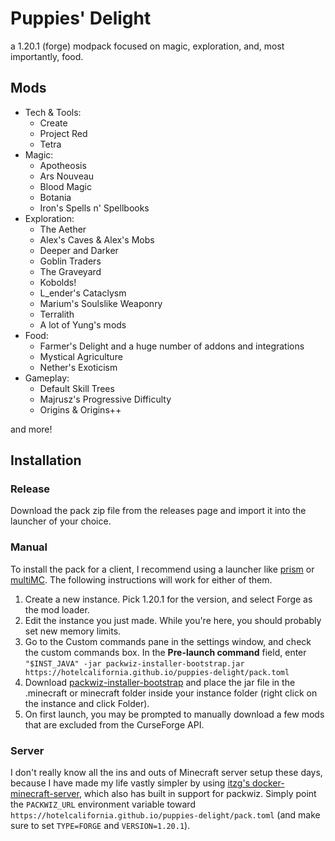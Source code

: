 # Puppies' Delight

a 1.20.1 (forge) modpack focused on magic, exploration, and, most importantly, food.

## Mods

- Tech & Tools:
  - Create
  - Project Red
  - Tetra
- Magic:
  - Apotheosis
  - Ars Nouveau
  - Blood Magic
  - Botania
  - Iron's Spells n' Spellbooks
- Exploration:
  - The Aether
  - Alex's Caves & Alex's Mobs
  - Deeper and Darker
  - Goblin Traders
  - The Graveyard
  - Kobolds!
  - L\_ender's Cataclysm
  - Marium's Soulslike Weaponry
  - Terralith
  - A lot of Yung's mods
- Food:
  - Farmer's Delight and a huge number of addons and integrations
  - Mystical Agriculture
  - Nether's Exoticism
- Gameplay:
  - Default Skill Trees
  - Majrusz's Progressive Difficulty
  - Origins & Origins++

and more!

## Installation

### Release
Download the pack zip file from the releases page and import it into the launcher of your choice.

### Manual

To install the pack for a client, I recommend using a launcher like [prism](https://prismlauncher.org) or [multiMC](https://multimc.org). The following instructions will work for either of them.

1. Create a new instance. Pick 1.20.1 for the version, and select Forge as the mod loader.
2. Edit the instance you just made. While you're here, you should probably set new memory limits.
3. Go to the Custom commands pane in the settings window, and check the custom commands box. In the **Pre-launch command** field, enter `"$INST_JAVA" -jar packwiz-installer-bootstrap.jar https://hotelcalifornia.github.io/puppies-delight/pack.toml`
4. Download [packwiz-installer-bootstrap](https://github.com/packwiz/packwiz-installer-bootstrap/releases) and place the jar file in the .minecraft or minecraft folder inside your instance folder (right click on the instance and click Folder).
5. On first launch, you may be prompted to manually download a few mods that are excluded from the CurseForge API.

### Server

I don't really know all the ins and outs of Minecraft server setup these days, because I have made my life vastly simpler by using [itzg's docker-minecraft-server](https://github.com/itzg/docker-minecraft-server), which also has built in support for packwiz. Simply point the `PACKWIZ_URL` environment variable toward `https://hotelcalifornia.github.io/puppies-delight/pack.toml` (and make sure to set `TYPE=FORGE` and `VERSION=1.20.1`).

